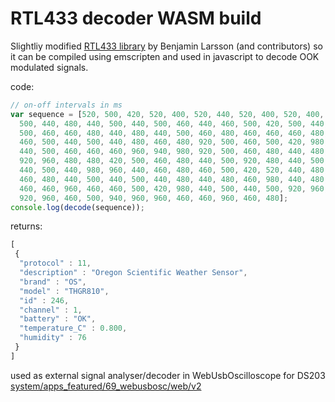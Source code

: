 # RTL433 decoder WASM build

Slightliy modified [RTL433 library](https://github.com/merbanan/rtl_433) by Benjamin Larsson (and contributors) so it can be compiled using emscripten and used in javascript to decode OOK modulated signals.

code:
```javascript
// on-off intervals in ms
var sequence = [520, 500, 420, 520, 400, 520, 440, 520, 400, 520, 400, 540, 400, 520, 440, 
  500, 440, 480, 440, 500, 440, 500, 460, 440, 460, 500, 420, 500, 440, 520, 420, 520, 420, 
  500, 460, 460, 480, 440, 480, 440, 500, 460, 480, 460, 460, 460, 480, 920, 980, 940, 960, 
  460, 500, 440, 500, 440, 480, 460, 480, 920, 500, 460, 500, 420, 980, 920, 980, 940, 480, 
  440, 500, 460, 460, 460, 960, 940, 980, 920, 500, 460, 480, 440, 480, 440, 960, 460, 520, 
  920, 960, 480, 480, 420, 500, 460, 480, 440, 500, 920, 480, 440, 500, 440, 500, 420, 500, 
  440, 500, 440, 980, 960, 440, 460, 480, 460, 500, 420, 520, 440, 480, 460, 480, 420, 500, 
  460, 480, 440, 500, 440, 500, 440, 480, 440, 480, 460, 980, 440, 480, 960, 960, 440, 500, 
  460, 460, 960, 460, 460, 500, 420, 980, 440, 500, 440, 500, 920, 960, 960, 960, 940, 980, 
  920, 960, 460, 500, 940, 960, 960, 460, 460, 960, 460, 480];
console.log(decode(sequence));
```

returns:
```javascript
[
 {
  "protocol" : 11, 
  "description" : "Oregon Scientific Weather Sensor", 
  "brand" : "OS", 
  "model" : "THGR810", 
  "id" : 246, 
  "channel" : 1, 
  "battery" : "OK", 
  "temperature_C" : 0.800, 
  "humidity" : 76
 }
]
```

used as external signal analyser/decoder in WebUsbOscilloscope for DS203 [system/apps_featured/69_webusbosc/web/v2](69_webusbosc)
